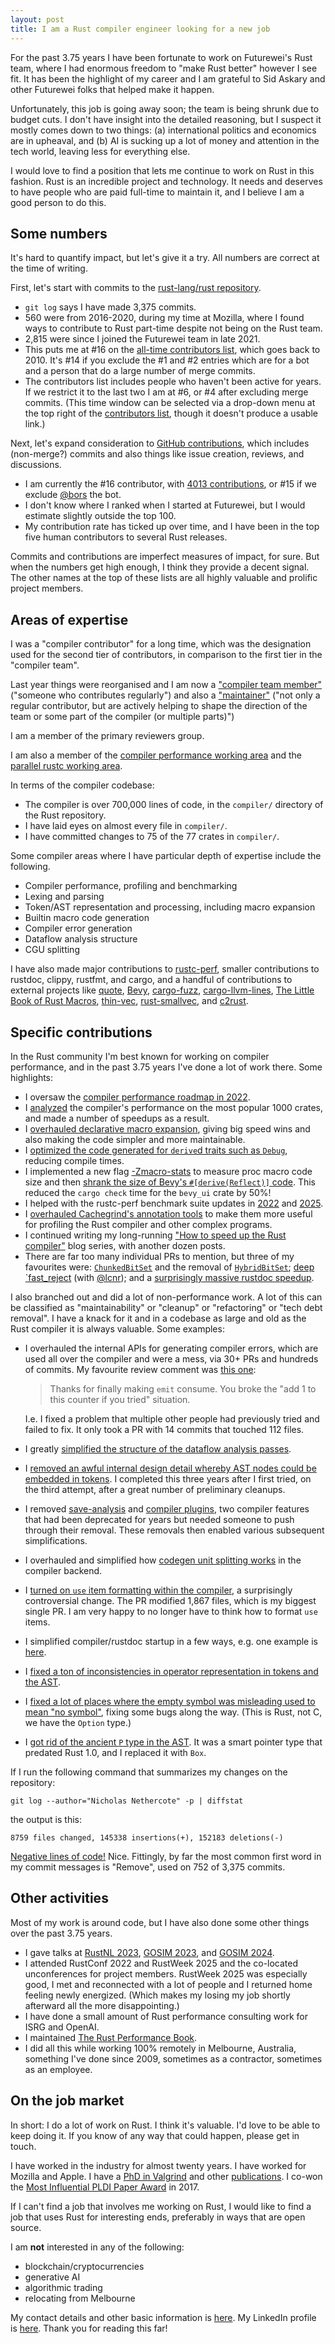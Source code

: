 ```yaml
---
layout: post
title: I am a Rust compiler engineer looking for a new job
---
```


For the past 3.75 years I have been fortunate to work on Futurewei's Rust team,
where I had enormous freedom to "make Rust better" however I see fit. It has
been the highlight of my career and I am grateful to Sid Askary and other
Futurewei folks that helped make it happen.

Unfortunately, this job is going away soon; the team is being shrunk due to
budget cuts. I don't have insight into the detailed reasoning, but I suspect it
mostly comes down to two things: (a) international politics and economics are
in upheaval, and (b) AI is sucking up a lot of money and attention in the tech
world, leaving less for everything else.

I would love to find a position that lets me continue to work on Rust in this
fashion. Rust is an incredible project and technology. It needs and deserves to
have people who are paid full-time to maintain it, and I believe I am a good
person to do this.

## Some numbers

It's hard to quantify impact, but let's give it a try. All numbers are correct
at the time of writing.

First, let's start with commits to the [rust-lang/rust
repository](https://github.com/rust-lang/rust/).
- `git log` says I have made 3,375 commits.
- 560 were from 2016-2020, during my time at Mozilla, where I found ways to
  contribute to Rust part-time despite not being on the Rust team.
- 2,815 were since I joined the Futurewei team in late 2021.
- This puts me at #16 on the [all-time contributors
  list](https://github.com/rust-lang/rust/graphs/contributors), which goes back
  to 2010. It's #14 if you exclude the #1 and #2 entries which are for a bot
  and a person that do a large number of merge commits.
- The contributors list includes people who haven't been active for years. If
  we restrict it to the last two I am at #6, or #4 after excluding merge commits.
  (This time window can be selected via a drop-down menu at the top right of
  the [contributors
  list](https://github.com/rust-lang/rust/graphs/contributors), though it
  doesn't produce a usable link.)

Next, let's expand consideration to [GitHub
contributions](https://docs.github.com/en/account-and-profile/setting-up-and-managing-your-github-profile/managing-contribution-settings-on-your-profile/viewing-contributions-on-your-profile),
which includes (non-merge?) commits and also things like issue creation,
reviews, and discussions.
- I am currently the #16 contributor, with [4013
  contributions](https://thanks.rust-lang.org/rust/all-time/), or #15 if we exclude
  [@bors](https://github.com/bors) the bot.
- I don't know where I ranked when I started at Futurewei, but I would estimate
  slightly outside the top 100.
- My contribution rate has ticked up over time, and I have been in the top five
  human contributors to several Rust releases.

Commits and contributions are imperfect measures of impact, for sure. But when
the numbers get high enough, I think they provide a decent signal. The other
names at the top of these lists are all highly valuable and prolific project
members.

## Areas of expertise

I was a "compiler contributor" for a long time, which was the designation used
for the second tier of contributors, in comparison to the first tier in the
"compiler team".

Last year things were reorganised and I am now a ["compiler team
member"](https://forge.rust-lang.org/compiler/membership.html?highlight=maintainer#compiler-team-member)
("someone who contributes regularly") and also a
["maintainer"](https://forge.rust-lang.org/compiler/membership.html?highlight=maintainer#maintainers)
("not only a regular contributor, but are actively helping to shape the
direction of the team or some part of the compiler (or multiple parts)")

I am a member of the primary reviewers group.

I am also a member of the [compiler performance working
area](https://www.rust-lang.org/governance/teams/compiler#team-wg-compiler-performance)
and the [parallel rustc working
area](https://www.rust-lang.org/governance/teams/compiler#team-wg-parallel-rustc).

In terms of the compiler codebase:
- The compiler is over 700,000 lines of code, in the `compiler/` directory of
  the Rust repository.
- I have laid eyes on almost every file in `compiler/`.
- I have committed changes to 75 of the 77 crates in `compiler/`.

Some compiler areas where I have particular depth of expertise include the
following.
- Compiler performance, profiling and benchmarking
- Lexing and parsing
- Token/AST representation and processing, including macro expansion
- Builtin macro code generation
- Compiler error generation
- Dataflow analysis structure
- CGU splitting

I have also made major contributions to
[rustc-perf](https://github.com/rust-lang/rustc-perf/), smaller contributions
to rustdoc, clippy, rustfmt, and cargo, and a handful of contributions to
external projects like [quote](https://github.com/dtolnay/quote),
[Bevy](https://github.com/bevyengine/bevy),
[cargo-fuzz](https://github.com/rust-fuzz/cargo-fuzz),
[cargo-llvm-lines](https://github.com/dtolnay/cargo-llvm-lines), [The Little
Book of Rust Macros](https://lukaswirth.dev/tlborm/),
[thin-vec](https://github.com/Gankra/thin-vec),
[rust-smallvec](https://github.com/servo/rust-smallvec), and
[c2rust](https://github.com/immunant/c2rust/).

## Specific contributions

In the Rust community I'm best known for working on compiler performance, and
in the past 3.75 years I've done a lot of work there. Some highlights:
- I oversaw the [compiler performance roadmap in
  2022](https://hackmd.io/YJQSj_nLSZWl2sbI84R1qA).
- I [analyzed](https://hackmd.io/mxdn4U58Su-UQXwzOHpHag?view) the compiler's
  performance on the most popular 1000 crates, and made a number of speedups as
  a result.
- I [overhauled declarative macro
  expansion](https://nnethercote.github.io/2022/04/12/how-to-speed-up-the-rust-compiler-in-april-2022.html),
  giving big speed wins and also making the code simpler and more maintainable.
- I [optimized the code generated for `derive`d traits such as
  `Debug`](https://nnethercote.github.io/2022/07/20/how-to-speed-up-the-rust-compiler-in-july-2022.html), reducing compile times.
- I implemented a new flag [-Zmacro-stats](https://nnethercote.github.io/2025/06/26/how-much-code-does-that-proc-macro-generate.html)
  to measure proc macro code size and then [shrank the size of Bevy's
  `#[derive(Reflect)]` code](https://github.com/bevyengine/bevy/issues/19873).
  This reduced the `cargo check` time for the `bevy_ui` crate by 50%!
- I helped with the rustc-perf benchmark suite updates in
  [2022](https://hackmd.io/d9uE7qgtTWKDLivy0uoVQw) and
  [2025](https://github.com/rust-lang/rustc-perf/issues/2024).
- I [overhauled Cachegrind's annotation
  tools](https://nnethercote.github.io/2023/05/03/valgrind-3.21-is-out.html) to
  make them more useful for profiling the Rust compiler and other complex
  programs.
- I continued writing my long-running ["How to speed up the Rust
  compiler"](https://nnethercote.github.io/2025/05/22/how-to-speed-up-the-rust-compiler-in-may-2025.html)
  blog series, with another dozen posts.
- There are far too many individual PRs to mention, but three of my favourites
  were: [`ChunkedBitSet`](https://github.com/rust-lang/rust/pull/93984) and the
  removal of [`HybridBitSet`](https://github.com/rust-lang/rust/pull/133431);
  [deep `fast_reject](https://github.com/rust-lang/rust/pull/97345) (with
  [@lcnr](https://github.com/lcnr)); and a [surprisingly massive rustdoc
  speedup](https://github.com/rust-lang/rust/pull/141421).

I also branched out and did a lot of non-performance work. A lot of this can be
classified as "maintainability" or "cleanup" or "refactoring" or "tech debt
removal". I have a knack for it and in a codebase as large and old as the Rust
compiler it is always valuable. Some examples:
- I overhauled the internal APIs for generating compiler errors, which are used
  all over the compiler and were a mess, via 30+ PRs and hundreds of commits.
  My favourite review comment was [this
  one](https://github.com/rust-lang/rust/pull/119606#issuecomment-1880642866):

  > Thanks for finally making `emit` consume. You broke the "add 1 to this counter
  if you tried" situation.

  I.e. I fixed a problem that multiple other people had previously tried and
  failed to fix. It only took a PR with 14 commits that touched 112 files.
- I greatly [simplified the structure of the dataflow analysis
  passes](https://nnethercote.github.io/2024/12/19/streamlined-dataflow-analysis-code-in-rustc.html).
- I [removed an awful internal design detail whereby AST nodes could be
  embedded in tokens](https://github.com/rust-lang/rust/pull/124141). I
  completed this three years after I first tried, on the third attempt, after a
  great number of preliminary cleanups.
- I removed [save-analysis](https://github.com/rust-lang/rust/pull/101841) and
  [compiler plugins](https://github.com/rust-lang/rust/pull/116412), two
  compiler features that had been deprecated for years but needed someone to
  push through their removal. These removals then enabled various subsequent
  simplifications.
- I overhauled and simplified how [codegen unit splitting
  works](https://nnethercote.github.io/2023/07/11/back-end-parallelism-in-the-rust-compiler.html)
  in the compiler backend.
- I [turned on `use` item formatting within the
  compiler](https://github.com/rust-lang/rust/pull/125443), a surprisingly
  controversial change. The PR modified 1,867 files, which is my biggest single
  PR. I am very happy to no longer have to think how to format `use` items.
- I simplified compiler/rustdoc startup in a few ways, e.g.
  one example is [here](https://github.com/rust-lang/rust/pull/102769).
- I [fixed a ton of inconsistencies in operator representation in 
  tokens and the
  AST](https://github.com/rust-lang/compiler-team/issues/831).
- I [fixed a lot of places where the empty symbol was misleading used to mean
  "no symbol"](https://github.com/rust-lang/rust/issues/137978), fixing some
  bugs along the way. (This is Rust, not C, we have the `Option` type.)
- I [got rid of the ancient `P` type in the
  AST](https://github.com/rust-lang/rust/pull/141603). It was a smart pointer
  type that predated Rust 1.0, and I replaced it with `Box`.

If I run the following command that summarizes my changes on the repository:
```
git log --author="Nicholas Nethercote" -p | diffstat
```
the output is this:
```
8759 files changed, 145338 insertions(+), 152183 deletions(-)
```
[Negative lines of
code!](https://www.folklore.org/Negative_2000_Lines_Of_Code.html) Nice.
Fittingly, by far the most common first word in my commit messages is "Remove",
used on 752 of 3,375 commits.

## Other activities

Most of my work is around code, but I have also done some other things over the
past 3.75 years.
- I gave talks at [RustNL 2023](https://www.youtube.com/watch?v=q2vJ8Faundw),
  [GOSIM
  2023](https://www.youtube.com/watch?v=gcd2Lqd4Ln0&list=PLx2fLm_Sb4FGJNZHrG4nv0le-Ouu1O18I),
  and [GOSIM 2024](https://www.youtube.com/watch?v=8E7I0EGRXo0). 
- I attended RustConf 2022 and RustWeek 2025 and the co-located unconferences
  for project members. RustWeek 2025 was especially good, I met and reconnected
  with a lot of people and I returned home feeling newly energized. (Which
  makes my losing my job shortly afterward all the more disappointing.)
- I have done a small amount of Rust performance consulting work for ISRG and
  OpenAI.
- I maintained [The Rust Performance
  Book](https://nnethercote.github.io/perf-book/).
- I did all this while working 100% remotely in Melbourne, Australia, something
  I've done since 2009, sometimes as a contractor, sometimes as an employee.

## On the job market

In short: I do a lot of work on Rust. I think it's valuable. I'd love to be
able to keep doing it. If you know of any way that could happen, please get in
touch.

I have worked in the industry for almost twenty years. I have worked for
Mozilla and Apple. I have a [PhD in
Valgrind](https://nnethercote.github.io/pubs/phd2004.pdf) and other
[publications](https://nnethercote.github.io/pubs.html). I co-won the [Most
Influential PLDI Paper Award](https://www.sigplan.org/Awards/PLDI/) in 2017.

If I can't find a job that involves me working on Rust, I would like to find a
job that uses Rust for interesting ends, preferably in ways that are open
source.

I am **not** interested in any of the following:
- blockchain/cryptocurrencies
- generative AI
- algorithmic trading
- relocating from Melbourne

My contact details and other basic information is
[here](https://nnethercote.github.io/about-me.html). My LinkedIn profile is
[here](https://www.linkedin.com/in/nnethercote/). Thank you for reading this
far!
